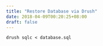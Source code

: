 ```yaml
---
title: "Restore Database via Drush"
date: 2018-04-09T00:20:25+08:00
draft: false
---
```


```
drush sqlc < database.sql
```
